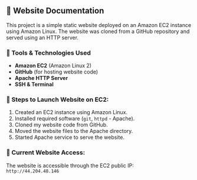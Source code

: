 
## 📄 Website Documentation

This project is a simple static website deployed on an Amazon EC2 instance using Amazon Linux.
The website was cloned from a GitHub repository and served using an HTTP server.

### 🧰 Tools & Technologies Used
- **Amazon EC2** (Amazon Linux 2)
- **GitHub** (for hosting website code)
- **Apache HTTP Server**
- **SSH & Terminal**

### 🚀 Steps to Launch Website on EC2:
1. Created an EC2 instance using Amazon Linux.
2. Installed required software (`git`, `httpd` - Apache).
3. Cloned my website code from GitHub.
4. Moved the website files to the Apache directory.
5. Started Apache service to serve the website.

### 🔗 Current Website Access:
The website is accessible through the EC2 public IP:  
`http://44.204.48.146`
